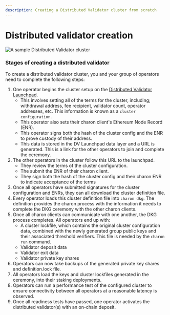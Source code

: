 ```yaml
---
description: Creating a Distributed Validator cluster from scratch
---
```


# Distributed validator creation

![A sample Distributed Validator cluster](/img/ObolCluster.png)

### Stages of creating a distributed validator

To create a distributed validator cluster, you and your group of operators need to complete the following steps:

1. One operator begins the cluster setup on the [Distributed Validator Launchpad](../dvk/02_distributed_validator_launchpad.md).
    - This involves setting all of the terms for the cluster, including; withdrawal address, fee recipient, validator count, operator addresses, etc. This information is known as a `cluster configuration`.
    - This operator also sets their charon client's Ethereum Node Record (ENR).
    - This operator signs both the hash of the cluster config and the ENR to prove custody of their address.
    - This data is stored in the DV Launchpad data layer and a URL is generated. This is a link for the other operators to join and complete the ceremony.
2.  The other operators in the cluster follow this URL to the launchpad.
    - They review the terms of the cluster configuration.
    - The submit the ENR of their charon client.
    - They sign both the hash of the cluster config and their charon ENR to indicate acceptance of the terms 
3. Once all operators have submitted signatures for the cluster configuration and ENRs, they can all download the cluster definition file. 
4. Every operator loads this cluster definition file into `charon dkg`. The definition provides the charon process with the information it needs to complete the DKG ceremony with the other charon clients. 
5. Once all charon clients can communicate with one another, the DKG process completes. All operators end up with:
    - A cluster lockfile, which contains the original cluster configuration data, combined with the newly generated group public keys and their associated threshold verifiers. This file is needed by the `charon run` command. 
    - Validator deposit data
    - Validator exit data
    - Validator private key shares 
6. Operators can now take backups of the generated private key shares and definition.lock file. 
7. All operators load the keys and cluster lockfiles generated in the ceremony, into their staking deployments.
8. Operators can run a performance test of the configured cluster to ensure connectivity between all operators at a reasonable latency is observed.
9. Once all readiness tests have passed, one operator activates the distributed validator(s) with an on-chain deposit.
